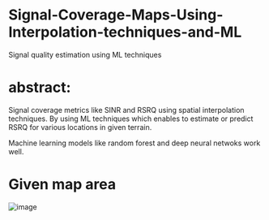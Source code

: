 # Signal-Coverage-Maps-Using-Interpolation-techniques-and-ML
Signal quality estimation using ML techniques

# abstract:
Signal coverage metrics like SINR and RSRQ using spatial interpolation techniques. By using ML techniques which enables to estimate or predict RSRQ for various locations in given terrain.

Machine learning models like random forest and deep neural netwoks work well.

# Given map area

![image](https://github.com/user-attachments/assets/04c2920e-740f-4152-804d-74965f4474f9)
